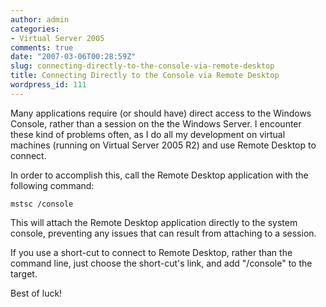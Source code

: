 ```yaml
---
author: admin
categories:
- Virtual Server 2005
comments: true
date: "2007-03-06T00:28:59Z"
slug: connecting-directly-to-the-console-via-remote-desktop
title: Connecting Directly to the Console via Remote Desktop
wordpress_id: 111
---
```


Many applications require (or should have) direct access to the Windows Console, rather than a session on the the Windows Server. I encounter these kind of problems often, as I do all my development on virtual machines (running on Virtual Server 2005 R2) and use Remote Desktop to connect.

In order to accomplish this, call the Remote Desktop application with the following command:

	mstsc /console

This will attach the Remote Desktop application directly to the system console, preventing any issues that can result from attaching to a session.

If you use a short-cut to connect to Remote Desktop, rather than the command line, just choose the short-cut's link, and add "/console" to the target.

Best of luck!